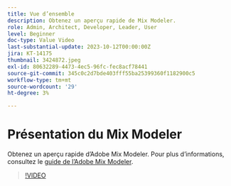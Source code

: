 ```yaml
---
title: Vue d’ensemble
description: Obtenez un aperçu rapide de Mix Modeler.
role: Admin, Architect, Developer, Leader, User
level: Beginner
doc-type: Value Video
last-substantial-update: 2023-10-12T00:00:00Z
jira: KT-14175
thumbnail: 3424872.jpeg
exl-id: 80632289-4473-4ec5-96fc-fec8acf78441
source-git-commit: 345c0c2d7bde403fff55ba25399360f1182900c5
workflow-type: tm+mt
source-wordcount: '29'
ht-degree: 3%

---
```


# Présentation du Mix Modeler

Obtenez un aperçu rapide d’Adobe Mix Modeler. Pour plus d’informations, consultez le [guide de l’Adobe Mix Modeler](https://experienceleague.adobe.com/en/docs/mix-modeler/using/get-started/workflow).

>[!VIDEO](https://video.tv.adobe.com/v/3424872/?learn=on&enablevpops)
